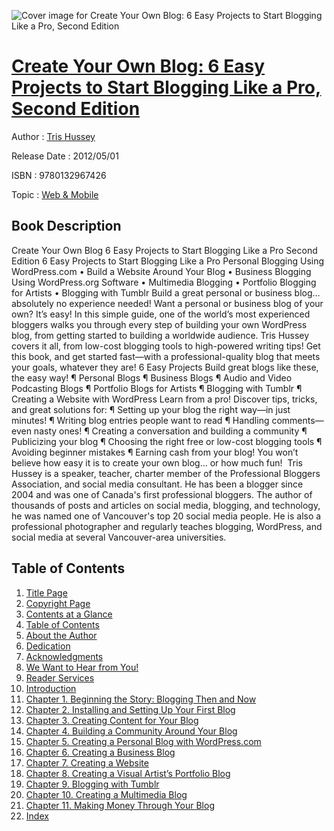 ![Cover image for Create Your Own Blog: 6 Easy Projects to Start Blogging Like a Pro, Second Edition](https://imgdetail.ebookreading.net/cover/cover/web_mobile/EB9780132967426.jpg)

[Create Your Own Blog: 6 Easy Projects to Start Blogging Like a Pro, Second Edition](https://ebookreading.net/view/book/Create+Your+Own+Blog%3A+6+Easy+Projects+to+Start+Blogging+Like+a+Pro%2C+Second+Edition-EB9780132967426_1.html "Create Your Own Blog: 6 Easy Projects to Start Blogging Like a Pro, Second Edition")
====================================================================================================================

Author : [Tris Hussey](https://ebookreading.net/search/author/Tris+Hussey)

Release Date : 2012/05/01

ISBN : 9780132967426

Topic : [Web & Mobile](https://ebookreading.net/search/category/web-mobile)

Book Description
-----------------

Create Your Own Blog
6 Easy Projects to Start Blogging Like a Pro Second Edition
6 Easy Projects to Start Blogging Like a Pro
Personal Blogging Using WordPress.com • Build a Website Around Your Blog
• Business Blogging Using WordPress.org Software • Multimedia Blogging
• Portfolio Blogging for Artists • Blogging with Tumblr
Build a great personal or business blog… absolutely no experience needed!
Want a personal or business blog of your own? It’s easy! In this simple guide, one of the world’s most experienced bloggers walks you through every step of building your own WordPress blog, from getting started to building a worldwide
audience. Tris Hussey covers it all, from low-cost blogging tools to high-powered writing tips! Get this book, and get started fast—with a professional-quality blog that meets your goals, whatever they are!
6 Easy Projects
Build great blogs like these, the easy way!
¶ Personal Blogs
¶ Business Blogs
¶ Audio and Video Podcasting Blogs
¶ Portfolio Blogs for Artists
¶ Blogging with Tumblr
¶ Creating a Website with WordPress
Learn from a pro! Discover tips, tricks, and great solutions for:
¶ Setting up your blog the right way—in just minutes!
¶ Writing blog entries people want to read
¶ Handling comments—even nasty ones!
¶ Creating a conversation and building a community
¶ Publicizing your blog
¶ Choosing the right free or low-cost blogging tools
¶ Avoiding beginner mistakes
¶ Earning cash from your blog!
You won’t believe how easy it is to create your own blog… or how much fun!
 Tris Hussey is a speaker, teacher, charter member of the Professional Bloggers Association, and social media consultant. He has been a blogger since 2004 and was one of Canada's first professional bloggers. The author of thousands of posts and articles on social media, blogging, and technology, he was named one of Vancouver's top 20 social media people. He is also a professional photographer and regularly teaches blogging, WordPress, and social media at several Vancouver-area universities.
              
Table of Contents
-----------------

1. [Title Page](https://ebookreading.net/view/book/Create+Your+Own+Blog%3A+6+Easy+Projects+to+Start+Blogging+Like+a+Pro%2C+Second+Edition-EB9780132967426_0.html)
1. [Copyright Page](https://ebookreading.net/view/book/Create+Your+Own+Blog%3A+6+Easy+Projects+to+Start+Blogging+Like+a+Pro%2C+Second+Edition-EB9780132967426_0.html)
1. [Contents at a Glance](https://ebookreading.net/view/book/Create+Your+Own+Blog%3A+6+Easy+Projects+to+Start+Blogging+Like+a+Pro%2C+Second+Edition-EB9780132967426_0.html)
1. [Table of Contents](https://ebookreading.net/view/book/Create+Your+Own+Blog%3A+6+Easy+Projects+to+Start+Blogging+Like+a+Pro%2C+Second+Edition-EB9780132967426_0.html)
1. [About the Author](https://ebookreading.net/view/book/Create+Your+Own+Blog%3A+6+Easy+Projects+to+Start+Blogging+Like+a+Pro%2C+Second+Edition-EB9780132967426_0.html)
1. [Dedication](https://ebookreading.net/view/book/Create+Your+Own+Blog%3A+6+Easy+Projects+to+Start+Blogging+Like+a+Pro%2C+Second+Edition-EB9780132967426_0.html)
1. [Acknowledgments](https://ebookreading.net/view/book/Create+Your+Own+Blog%3A+6+Easy+Projects+to+Start+Blogging+Like+a+Pro%2C+Second+Edition-EB9780132967426_0.html)
1. [We Want to Hear from You!](https://ebookreading.net/view/book/Create+Your+Own+Blog%3A+6+Easy+Projects+to+Start+Blogging+Like+a+Pro%2C+Second+Edition-EB9780132967426_0.html)
1. [Reader Services](https://ebookreading.net/view/book/Create+Your+Own+Blog%3A+6+Easy+Projects+to+Start+Blogging+Like+a+Pro%2C+Second+Edition-EB9780132967426_0.html)
1. [Introduction](https://ebookreading.net/view/book/Create+Your+Own+Blog%3A+6+Easy+Projects+to+Start+Blogging+Like+a+Pro%2C+Second+Edition-EB9780132967426_1.html)
1. [Chapter 1. Beginning the Story: Blogging Then and Now](https://ebookreading.net/view/book/Create+Your+Own+Blog%3A+6+Easy+Projects+to+Start+Blogging+Like+a+Pro%2C+Second+Edition-EB9780132967426_2.html)
1. [Chapter 2. Installing and Setting Up Your First Blog](https://ebookreading.net/view/book/Create+Your+Own+Blog%3A+6+Easy+Projects+to+Start+Blogging+Like+a+Pro%2C+Second+Edition-EB9780132967426_3.html)
1. [Chapter 3. Creating Content for Your Blog](https://ebookreading.net/view/book/Create+Your+Own+Blog%3A+6+Easy+Projects+to+Start+Blogging+Like+a+Pro%2C+Second+Edition-EB9780132967426_4.html)
1. [Chapter 4. Building a Community Around Your Blog](https://ebookreading.net/view/book/Create+Your+Own+Blog%3A+6+Easy+Projects+to+Start+Blogging+Like+a+Pro%2C+Second+Edition-EB9780132967426_5.html)
1. [Chapter 5. Creating a Personal Blog with WordPress.com](https://ebookreading.net/view/book/Create+Your+Own+Blog%3A+6+Easy+Projects+to+Start+Blogging+Like+a+Pro%2C+Second+Edition-EB9780132967426_6.html)
1. [Chapter 6. Creating a Business Blog](https://ebookreading.net/view/book/Create+Your+Own+Blog%3A+6+Easy+Projects+to+Start+Blogging+Like+a+Pro%2C+Second+Edition-EB9780132967426_7.html)
1. [Chapter 7. Creating a Website](https://ebookreading.net/view/book/Create+Your+Own+Blog%3A+6+Easy+Projects+to+Start+Blogging+Like+a+Pro%2C+Second+Edition-EB9780132967426_8.html)
1. [Chapter 8. Creating a Visual Artist’s Portfolio Blog](https://ebookreading.net/view/book/Create+Your+Own+Blog%3A+6+Easy+Projects+to+Start+Blogging+Like+a+Pro%2C+Second+Edition-EB9780132967426_9.html)
1. [Chapter 9. Blogging with Tumblr](https://ebookreading.net/view/book/Create+Your+Own+Blog%3A+6+Easy+Projects+to+Start+Blogging+Like+a+Pro%2C+Second+Edition-EB9780132967426_10.html)
1. [Chapter 10. Creating a Multimedia Blog](https://ebookreading.net/view/book/Create+Your+Own+Blog%3A+6+Easy+Projects+to+Start+Blogging+Like+a+Pro%2C+Second+Edition-EB9780132967426_11.html)
1. [Chapter 11. Making Money Through Your Blog](https://ebookreading.net/view/book/Create+Your+Own+Blog%3A+6+Easy+Projects+to+Start+Blogging+Like+a+Pro%2C+Second+Edition-EB9780132967426_12.html)
1. [Index](https://ebookreading.net/view/book/Create+Your+Own+Blog%3A+6+Easy+Projects+to+Start+Blogging+Like+a+Pro%2C+Second+Edition-EB9780132967426_13.html)
